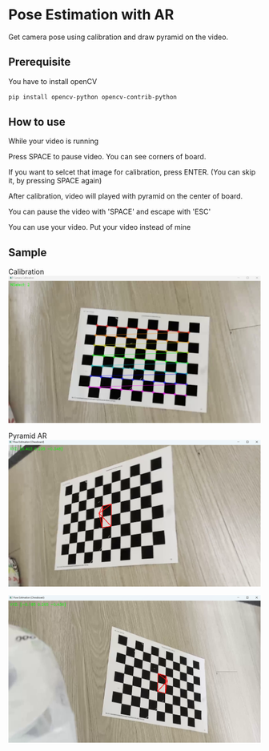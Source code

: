 # Pose Estimation with AR

Get camera pose using calibration and draw pyramid on the video.

## Prerequisite

You have to install openCV

```sh
pip install opencv-python opencv-contrib-python
```

## How to use

While your video is running

Press SPACE to pause video. You can see corners of board.

If you want to selcet that image for calibration, press ENTER.
(You can skip it, by pressing SPACE again)

After calibration, video will played with pyramid on the center of board.

You can pause the video with 'SPACE' and escape with 'ESC'

You can use your video. Put your video instead of mine

## Sample
Calibration
<img src="screen/screenshot1.png">  

Pyramid AR
<img src="screen/screenshot2.png">  

<img src="screen/screenshot3.png">

